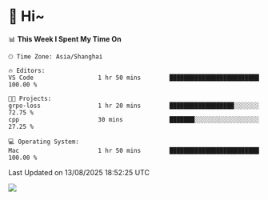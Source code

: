 # 👋 Hi~

<!--START_SECTION:waka-->
📊 **This Week I Spent My Time On** 

```text
🕑︎ Time Zone: Asia/Shanghai

🔥 Editors: 
VS Code                  1 hr 50 mins        █████████████████████████   100.00 % 

🐱‍💻 Projects: 
grpo-loss                1 hr 20 mins        ██████████████████░░░░░░░   72.75 % 
cpp                      30 mins             ███████░░░░░░░░░░░░░░░░░░   27.25 % 

💻 Operating System: 
Mac                      1 hr 50 mins        █████████████████████████   100.00 % 
```


 Last Updated on 13/08/2025 18:52:25 UTC
<!--END_SECTION:waka-->

![](https://komarev.com/ghpvc/?username=lvdongyi&label=Profile%20views&color=0e75b6&style=flat)
<!---
lvdongyi/lvdongyi is a ✨ special ✨ repository because its `README.md` (this file) appears on your GitHub profile.
You can click the Preview link to take a look at your changes.
--->
